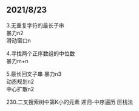 
## 2021/8/23  
3.无重复字符的最长子串  
暴力n2  
滑动窗口n  

4.寻找两个正序数组的中位数  
暴力m+n  

5.最长回文子串
暴力n3  
动态规划n2  
中心扩散n2  

230.二叉搜索树中第K小的元素
递归-中序遍历
压栈法


















